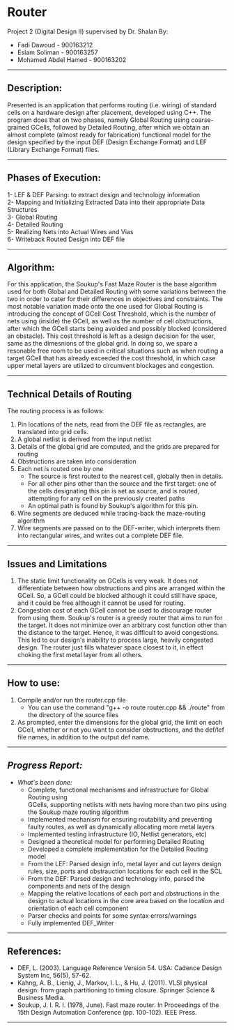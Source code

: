 # Router
Project 2 (Digital Design II) supervised by Dr. Shalan
By:
- Fadi Dawoud - 900163212
- Eslam Soliman - 900163257
- Mohamed Abdel Hamed - 900163202
***********************************************************************************************
**Description:**
------------------
Presented is an application that performs routing (i.e. wiring) of standard cells 
on a hardware design after placement, developed using C++. The program does that 
on two phases, namely Global Routing using coarse-grained GCells, followed by 
Detailed Routing, after which we obtain an almost complete (almost ready for fabrication) 
functional model for the design specified by the input DEF (Design Exchange Format) 
and LEF (Library Exchange Format) files. 
***********************************************************************************************
**Phases of Execution:**
-------------------------
1- LEF & DEF Parsing: to extract design and technology information    
2- Mapping and Initializing Extracted Data into their appropriate Data Structures    
3- Global Routing    
4- Detailed Routing    
5- Realizing Nets into Actual Wires and Vias        
6- Writeback Routed Design into DEF file    
***********************************************************************************************
**Algorithm:**
---------------
For this application, the Soukup's Fast Maze Router is the base algorithm used for both 
Global and Detailed Routing with some variations between the two in order to cater for 
their differences in objectives and constraints. The most notable variation made onto 
the one used for Global Routing is introducing the concept of GCell Cost Threshold, which
is the number of nets using (inside) the GCell, as well as the number of cell obstructions,
after which the GCell starts being avoided and possibly blocked (considered an obstacle). This cost threshold is left as a design decision for the user, same as the dimesnions of the global grid. In doing so, we spare a resonable free room to be used in critical situations such as when routing a target GCell that has already exceeded the cost threshold, in which case upper metal layers are utilized to circumvent blockages and congestion. 
***********************************************************************************************
**Technical Details of Routing**
----------------------
The routing process is as follows: 
1. Pin locations of the nets, read from the DEF file as rectangles, are translated into grid cells. 
2. A global netlist is derived from the input netlist
3. Details of the global grid are computed, and the grids are prepared for routing
4. Obstructions are taken into consideration
5. Each net is routed one by one
    - The source is first routed to the nearest cell, globally then in details. 
    - For all other pins other than the source and the first target: one of the cells designating this pin is set as source, and is routed, attempting for any cell on the previously created paths
    - An optimal path is found by Soukup's algorithm for this pin. 
6. Wire segments are deduced while tracing-back the maze-routing algorithm
7. Wire segments are passed on to the DEF-writer, which interprets them into rectangular wires, and writes out a complete DEF file. 
*********************************************************************************************
**Issues and Limitations**
--------------------------
1. The static limit functionality on GCells is very weak. It does not differentiate between how obstructions and pins are arranged within the GCell. So, a GCell could be blocked although it could still have space, and it could be free although it cannot be used for routing. 
2. Congestion cost of each GCell cannot be used to discourage router from using them. Soukup's router is a greedy router that aims to run for the target. It does not minimize over an arbitrary cost function other than the distance to the target. Hence, it was difficult to avoid congestions. This led to our design's inability to process large, heavily congested design. The router just fills whatever space closest to it, in effect choking the first metal layer from all others. 
********************************************************************************************

**How to use:**
----------------
1. Compile and/or run the router.cpp file
    - You can use the command "g++ -o route router.cpp && ./route" from the directory of the source files
2. As prompted, enter the dimensions for the global grid, the limit on each GCell, whether or not you want to consider obstructions, and the def/lef file names, in addition to the output def name. 
***********************************************************************************************
***Progress Report:***
---------------------
* *What's been done:*
    - Complete, functional mechanisms and infrastructure for Global Routing using    
    GCells, supporting netlists with nets having more than two pins using the Soukup maze routing algorithm    
    - Implemented mechanism for ensuring routability and preventing faulty routes, as well as dynamically allocating more metal layers    
    - Implemented testing infrastructure (IO, Netlist generators, etc)    
    - Designed a theoretical model for performing Detailed Routing  
    - Developed a complete implementation for the Detailed Routing model       
	- From the LEF: Parsed design info, metal layer and cut layers design rules, size, ports and obstrauction locations for each cell in the SCL
	- From the DEF: Parsed design and technology info, parsed the components and nets of the design
	- Mapping the relative locations of each port and obstructions in the design to actual locations in the core area based on the location and orientation of each cell component 
	- Parser checks and points for some syntax errors/warnings
    - Fully implemented DEF_Writer 

***********************************************************************************************
**References:**
---------------
- DEF, L. (2003). Language Reference Version 54. USA: Cadence Design System Inc, 56(5), 57-62.
- Kahng, A. B., Lienig, J., Markov, I. L., & Hu, J. (2011). VLSI physical design: from graph 
  partitioning to timing closure. Springer Science & Business Media.
- Soukup, J. I. R. I. (1978, June). Fast maze router. In Proceedings of the 15th Design Automation 
  Conference (pp. 100-102). IEEE Press.
***********************************************************************************************